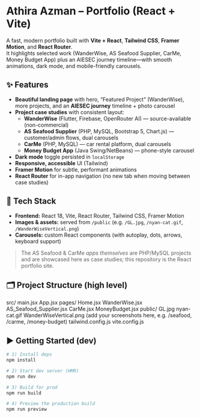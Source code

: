 # Athira Azman – Portfolio (React + Vite)

A fast, modern portfolio built with **Vite + React**, **Tailwind CSS**, **Framer Motion**, and **React Router**.  
It highlights selected work (WanderWise, AS Seafood Supplier, CarMe, Money Budget App) plus an AIESEC journey timeline—with smooth animations, dark mode, and mobile-friendly carousels.

## ✨ Features

- **Beautiful landing page** with hero, “Featured Project” (WanderWise), more projects, and an **AIESEC journey** timeline + photo carousel
- **Project case studies** with consistent layout:
  - **WanderWise** (Flutter, Firebase, OpenRouter AI) — source-available (non-commercial)
  - **AS Seafood Supplier** (PHP, MySQL, Bootstrap 5, Chart.js) — customer/admin flows, dual carousels
  - **CarMe** (PHP, MySQL) — car rental platform, dual carousels
  - **Money Budget App** (Java Swing/NetBeans) — phone-style carousel
- **Dark mode** toggle persisted in `localStorage`
- **Responsive, accessible** UI (Tailwind)
- **Framer Motion** for subtle, performant animations
- **React Router** for in-app navigation (no new tab when moving between case studies)

## 🧰 Tech Stack

- **Frontend:** React 18, Vite, React Router, Tailwind CSS, Framer Motion
- **Images & assets:** served from `/public` (e.g. `/GL.jpg`, `/nyan-cat.gif`, `/WanderWiseVertical.png`)
- **Carousels:** custom React components (with autoplay, dots, arrows, keyboard support)

> The AS Seafood & CarMe *apps themselves* are PHP/MySQL projects and are showcased here as case studies; this repository is the React portfolio site.

## 🗂️ Project Structure (high level)

src/
main.jsx
App.jsx
pages/
Home.jsx
WanderWise.jsx
AS_Seafood_Supplier.jsx
CarMe.jsx
MoneyBudget.jsx
public/
GL.jpg
nyan-cat.gif
WanderWiseVertical.png
(add your screenshots here, e.g. /seafood, /carme, /money-budget)
tailwind.config.js
vite.config.js


## ▶️ Getting Started (dev)

```bash
# 1) Install deps
npm install

# 2) Start dev server (HMR)
npm run dev

# 3) Build for prod
npm run build

# 4) Preview the production build
npm run preview
